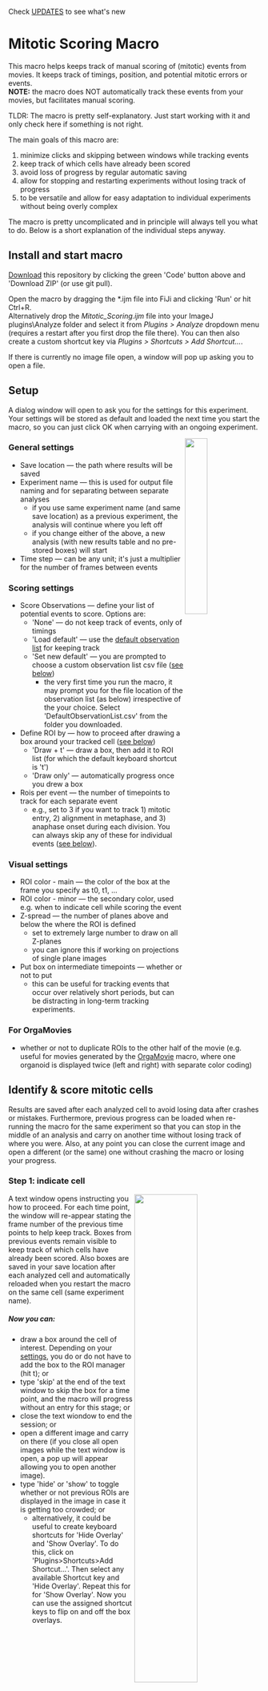 Check [UPDATES](/UPDATES.md) to see what's new

# Mitotic Scoring Macro

This macro helps keeps track of manual scoring of (mitotic) events from movies. It keeps track of timings, position, and potential mitotic errors or events.  
**NOTE:** the macro does NOT automatically track these events from your movies, but facilitates manual scoring.

TLDR: The macro is pretty self-explanatory. Just start working with it and only check here if something is not right.

The main goals of this macro are:
1) minimize clicks and skipping between windows while tracking events
2) keep track of which cells have already been scored
3) avoid loss of progress by regular automatic saving
4) allow for stopping and restarting experiments without losing track of progress
5) to be versatile and allow for easy adaptation to individual experiments without being overly complex   

The macro is pretty uncomplicated and in principle will always tell you what to do. Below is a short explanation of the individual steps anyway.  


## Install and start macro
[Download](https://github.com/DaniBodor/MitoticScoring/archive/refs/heads/main.zip) this repository by clicking the green 'Code' button above and 'Download ZIP' (or use git pull).

Open the macro by dragging the \*.ijm file into FiJi and clicking 'Run' or hit Ctrl+R.  
Alternatively drop the _Mitotic_Scoring.ijm_ file into your ImageJ plugins\Analyze folder and select it from _Plugins > Analyze_ dropdown menu 
(requires a restart after you first drop the file there). You can then also create a custom shortcut key via _Plugins > Shortcuts > Add Shortcut..._.

If there is currently no image file open, a window will pop up asking you to open a file.


## Setup
A dialog window will open to ask you for the settings for this experiment. Your settings will be stored as default and loaded the next time you start the macro, so you can just click OK when carrying with an ongoing experiment.



<img src="https://user-images.githubusercontent.com/14219087/158379669-538a8981-7af4-4dfa-979a-5ae01a702d7c.png" width=30% align="right">

### General settings
- Save location &mdash; the path where results will be saved
- Experiment name &mdash; this is used for output file naming and for separating between separate analyses
    - if you use same experiment name (and same save location) as a previous experiment, the analysis will continue where you left off
    - if you change either of the above, a new analysis (with new results table and no pre-stored boxes) will start
- Time step &mdash; can be any unit; it's just a multiplier for the number of frames between events
### Scoring settings
- Score Observations &mdash; define your list of potential events to score. Options are:
    - 'None' &mdash; do not keep track of events, only of timings
    - 'Load default' &mdash; use the [default observation list](https://github.com/DaniBodor/MitoticScoring/#step-2-score-events) for keeping track
    - 'Set new default' &mdash; you are prompted to choose a custom observation list csv file ([see below](https://github.com/DaniBodor/MitoticScoring/#use-custom-observation-list))
        - the very first time you run the macro, it may prompt you for the file location of the observation list (as below) irrespective of the your choice. Select 'DefaultObservationList.csv' from the folder you downloaded.
- Define ROI by &mdash; how to proceed after drawing a box around your tracked cell ([see below](https://github.com/DaniBodor/MitoticScoring/#step-1-indicate-cell))
    - 'Draw + t' &mdash; draw a box, then add it to ROI list (for which the default keyboard shortcut is 't')
    - 'Draw only' &mdash; automatically progress once you drew a box
 - Rois per event &mdash; the number of timepoints to track for each separate event
    - e.g., set to 3 if you want to track 1) mitotic entry, 2) alignment in metaphase, and 3) anaphase onset during each division. You can always skip any of these for individual events ([see below](https://github.com/DaniBodor/MitoticScoring/edit/time_jump/README.md#step-1-indicate-cell)).
### Visual settings
- ROI color - main &mdash; the color of the box at the frame you specify as t0, t1, ...
- ROI color - minor &mdash; the secondary color, used e.g. when to indicate cell while scoring the event
- Z-spread &mdash; the number of planes above and below the where the ROI is defined
    - set to extremely large number to draw on all Z-planes
    - you can ignore this if working on projections of single plane images
- Put box on intermediate timepoints &mdash; whether or not to put
    - this can be useful for tracking events that occur over relatively short periods, but can be distracting in long-term tracking experiments.
### For OrgaMovies
- whether or not to duplicate ROIs to the other half of the movie (e.g. useful for movies generated by the [OrgaMovie](https://github.com/DaniBodor/OrgaMovie_v3) macro, where one organoid is displayed twice (left and right) with separate color coding)



## Identify & score mitotic cells
Results are saved after each analyzed cell to avoid losing data after crashes or mistakes. Furthermore, previous progress can be loaded when re-running the macro for the same experiment so that you can stop in the middle of an analysis and carry on another time without losing track of where you were. Also, at any point you can close the current image and open a different (or the same) one without crashing the macro or losing your progress.

### Step 1: indicate cell
<img src="https://user-images.githubusercontent.com/14219087/158399302-36f1f1f0-7297-47e3-8f94-2460da1848fa.png" width=50% align="right">
A text window opens instructing you how to proceed. For each time point, the window will re-appear stating the frame number of the previous time points to help keep track.  
Boxes from previous events remain visible to keep track of which cells have already been scored. Also boxes are saved in your save location after each analyzed cell and automatically reloaded when you restart the macro on the same cell (same experiment name).  

##### Now you can:
- draw a box around the cell of interest. Depending on your [settings](https://github.com/DaniBodor/MitoticScoring#settings-for-visual-tracking), you do or do not have to add the box to the ROI manager (hit t); or
- type 'skip' at the end of the text window to skip the box for a time point, and the macro will progress without an entry for this stage; or
- close the text wiondow to end the session; or
- open a different image and carry on there (if you close all open images while the text window is open, a pop up will appear allowing you to open another image).  
- type 'hide' or 'show' to toggle whether or not previous ROIs are displayed in the image in case it is getting too crowded; or
    - alternatively, it could be useful to create keyboard shortcuts for 'Hide Overlay' and 'Show Overlay'. To do this, click on 'Plugins>Shortcuts>Add Shortcut...'. Then select any available Shortcut key and 'Hide Overlay'. Repeat this for  for 'Show Overlay'. Now you can use the assigned shortcut keys to flip on and off the box overlays.  
<p align="center">
    <img src="Images/AddShortcut.png" width=70% align="centre">
</p>


### Step 2: score events
Next, you will be prompted to input observations to track. Any of these can remain empty or be edited at will. Hit OK to progress.

Because ImageJ does not allow for easy undo, I created an option to remove the current entry from your list of observations. **If you turn on "Remove this entry?" the current entry will NOT be written to your results table and the ROIs for this cell will be deleted.** The rest of your results will remain untouched.

There is also an option to mark cells as 'highlighted'. The idea of this is to allow you to easily keep track of cells that you may want to use for a presentation/paper or for whatever other reason want to look back at later on.

<img src="Images/ObservationsChecklist.png" width=25%>

**NOTE:** I created a default observation list that I think covers a lot of potential events that you may want to keep track of. Because any of them can remain empty, I think it doesn't matter if not all options are relevant for your experiment. Nevertheless, you can [make a custom observation list](https://github.com/DaniBodor/MitoticScoring/#use-custom-observation-list) if you want to add options, declutter the list, or make a completely different list.


### Step 3: storing and outputting observations
Results will be automatically written to the scoring table and saved (the file is overwritten after each cell) as a \*.csv. This can be read by most downstream applications (Excel, R, Python, Matlab, ...).

<img src="Images/ResultsTable.png" width=80%>

### Back to step 1
Wash, rinse, repeat...


## Use custom observation list
It is possible to customize the observation list in a pretty uncomplicated yet versatile way.  
The folder you downloaded should contain a file called 'CustomObservationList.csv', which looks like this (minus the formatting) when opening in Excel:

<img src="Images/CustomObservationListCSV.png" width=60%>

You can add or remove rows at will and save the file. Then, if you [load it as the new default in the setup](https://github.com/DaniBodor/MitoticScoring#scoring-settings), your custom list will pop up instead of the one I made.

**DO NOT USE COMMAS ANYWHERE IN THIS FILE** (except in the list options as indicated below)

Note that the "Remove this entry?" option will always remain present in the observation list.

### Edit the file as follows
- Type & Event:
    - Specifies the type of entry for your observation list with any text listed under event. 
        - Checkbox: adds a checkbox that can be clicked or unclicked
        - Text: adds a line where any text can be added
        - Number: adds a line where a number can be added. Note that if a non-numerical value is added the macro will either store 'NaN' or potentially crash
        - List: adds a dropdown menu with the [listed options](https://github.com/DaniBodor/MitoticScoring#list-options)
        - File: adds a line with a 'Browse' button where you can put a file location
        - Group: will state the text in 'EVENT' and create a white line to separate the following options from the previous ones. No input is given here.
- Add \#; Add text; Add options:
    - Adds onto the same line, the possibility to add the number (\#) of events of this category, notes (text), or a dropdown list of options. Set to 1 to turn it on or 0 to turn it off. These can be added to any TYPE of line (except Group) and multiple can be on for the same line without problems.
- List options:
    - Create a list of options used for the dropdown menu of List-type lines or when ADD OPTIONS is turned on. Options should be separated by a comma

The file as downloaded would give you the [default list above](https://github.com/DaniBodor/MitoticScoring#step-2-score-events) with some extras to illustrate some of the available options.  
Editing this is simpler than it might seem. Play around for a few minutes and you'll quickly figure it out.

### Current and previous default lists are stored in FiJi.app or ImageJ folder
Your current default observation list is stored, along with all previous defaults, in your FiJi folder. You can restore a prevous default from your local '...\Fiji.app\macros\MitoticScoringDefaults\' folder to see your history of observation lists.


# SubImage Extractor
This macro is intended to create representative or highlighted movies of only an event as scored above.

You will notice that the results file will have a column with an 'extract code'. This extract code is used by the extractor macro to open just the part of the movie that contains just the event highlighted in your results table.

## Setting the extractor
The extract code contains the exact (4D) coordinates of the boxes you made around the event. Using this extractor, you can easily change the coordinates to include more of the movie.

<img src="Images/Extractor.png" width=40%>

- Movie file: the file location of the movie
- Extract code: copy this from your results table
- Expand box: increases the size of the box in each direction by this many pixels
- Additional timepoints before: starts movie before first indicated timepoint
- Additional timepoints after: ends movie before first indicated timepoint
- Additional slices: get this many Z-planes above and below the extremes of your drawn boxes
    - set this very high to get entire stack
- Swap T and Z: it could happen that the extract code mixes up the T and Z coordinates. If you think this may have happened for your extraction, try turning this on and see what the result looks like  
- All channels will always be included in the extracted image
    - you can turn each on and off in the channels tool


## Licence
This project is licensed under the terms of the [MIT License](/LICENSE.md).

## Citation
Please [cite this project as described here](/CITATION.md).
